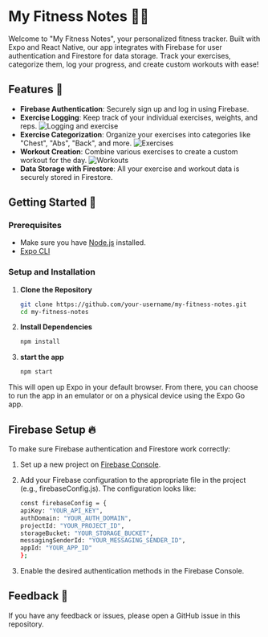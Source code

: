 # My Fitness Notes 🏋️‍♂️

Welcome to "My Fitness Notes", your personalized fitness tracker. Built with Expo and React Native, our app integrates with Firebase for user authentication and Firestore for data storage. Track your exercises, categorize them, log your progress, and create custom workouts with ease!

## Features 🌟

- **Firebase Authentication**: Securely sign up and log in using Firebase.
- **Exercise Logging**: Keep track of your individual exercises, weights, and reps.
![Logging and exercise](./assets/log.jpeg)
- **Exercise Categorization**: Organize your exercises into categories like "Chest", "Abs", "Back", and more.
![Exercises](./assets/exercises.jpeg)
- **Workout Creation**: Combine various exercises to create a custom workout for the day.
![Workouts](./assets/workout.jpeg)
- **Data Storage with Firestore**: All your exercise and workout data is securely stored in Firestore.

## Getting Started 🚀

### Prerequisites

- Make sure you have [Node.js](https://nodejs.org/) installed.
- [Expo CLI](https://docs.expo.dev/get-started/installation/)

### Setup and Installation

1. **Clone the Repository**

   ```bash
   git clone https://github.com/your-username/my-fitness-notes.git
   cd my-fitness-notes

2. **Install Dependencies**
    ```bash
    npm install

3. **start the app**
    ```bash
    npm start

This will open up Expo in your default browser. From there, you can choose to run the app in an emulator or on a physical device using the Expo Go app.

## Firebase Setup 🔥

To make sure Firebase authentication and Firestore work correctly:

1. Set up a new project on [Firebase Console](https://console.firebase.google.com/).

2. Add your Firebase configuration to the appropriate file in the project (e.g., firebaseConfig.js). The configuration looks like:
    ```bash
    const firebaseConfig = {
    apiKey: "YOUR_API_KEY",
    authDomain: "YOUR_AUTH_DOMAIN",
    projectId: "YOUR_PROJECT_ID",
    storageBucket: "YOUR_STORAGE_BUCKET",
    messagingSenderId: "YOUR_MESSAGING_SENDER_ID",
    appId: "YOUR_APP_ID"
    };

3. Enable the desired authentication methods in the Firebase Console.


## Feedback 💬
If you have any feedback or issues, please open a GitHub issue in this repository.


